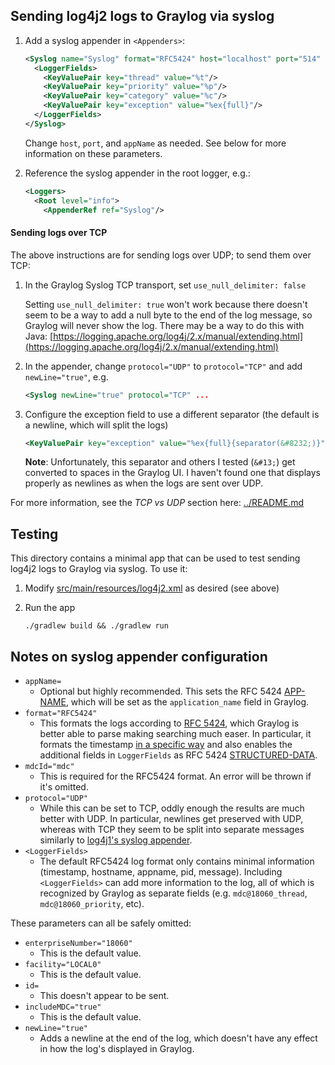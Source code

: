 ## Sending log4j2 logs to Graylog via syslog

1. Add a syslog appender in `<Appenders>`:

   ```xml
   <Syslog name="Syslog" format="RFC5424" host="localhost" port="514" protocol="UDP" appName="testlog4j2" mdcId="mdc">
     <LoggerFields>
       <KeyValuePair key="thread" value="%t"/>
       <KeyValuePair key="priority" value="%p"/>
       <KeyValuePair key="category" value="%c"/>
       <KeyValuePair key="exception" value="%ex{full}"/>
     </LoggerFields>
   </Syslog>
   ```

   Change `host`, `port`, and `appName` as needed. See below for more information on these parameters.

1. Reference the syslog appender in the root logger, e.g.:

   ```xml
   <Loggers>
     <Root level="info">
       <AppenderRef ref="Syslog"/>
   ```

#### Sending logs over TCP

The above instructions are for sending logs over UDP; to send them over TCP:

1. In the Graylog Syslog TCP transport, set `use_null_delimiter: false`

   Setting `use_null_delimiter: true` won't work because there doesn't seem to be a way to add a null byte to the end of the log message, so Graylog will never show the log. There may be a way to do this with Java: [https://logging.apache.org/log4j/2.x/manual/extending.html](https://logging.apache.org/log4j/2.x/manual/extending.html)

1. In the appender, change `protocol="UDP"` to `protocol="TCP"` and add `newLine="true"`, e.g.

   ```xml
   <Syslog newLine="true" protocol="TCP" ...
   ```

1. Configure the exception field to use a different separator (the default is a newline, which will split the logs)

   ```xml
   <KeyValuePair key="exception" value="%ex{full}{separator(&#8232;)}"/>
   ```

   **Note**: Unfortunately, this separator and others I tested (`&#13;`) get converted to spaces in the Graylog UI. I haven't found one that displays properly as newlines as when the logs are sent over UDP.

For more information, see the _TCP vs UDP_ section here: [../README.md](../README.md)

## Testing

This directory contains a minimal app that can be used to test sending log4j2 logs to Graylog via syslog. To use it:

1. Modify [src/main/resources/log4j2.xml](src/main/resources/log4j2.xml) as desired (see above)

1. Run the app

   ```
   ./gradlew build && ./gradlew run
   ```

## Notes on syslog appender configuration

- `appName=`
  - Optional but highly recommended. This sets the RFC 5424
    [APP-NAME](https://tools.ietf.org/html/rfc5424#section-6.2.5), which will be set as the `application_name` field in
    Graylog.
- `format="RFC5424"`
  - This formats the logs according to [RFC 5424](https://tools.ietf.org/html/rfc5424), which Graylog is better able
    to parse making searching much easer. In particular, it formats the timestamp
    [in a specific way](https://tools.ietf.org/html/rfc5424#section-6.2.3) and also enables the additional fields in
    `LoggerFields` as RFC 5424 [STRUCTURED-DATA](https://tools.ietf.org/html/rfc5424#section-6.3).
- `mdcId="mdc"`
  - This is required for the RFC5424 format. An error will be thrown if it's omitted.
- `protocol="UDP"`
  - While this can be set to TCP, oddly enough the results are much better with UDP. In particular, newlines get
    preserved with UDP, whereas with TCP they seem to be split into separate messages similarly to
    [log4j1's syslog appender](../log4j1/).
- `<LoggerFields>`
  - The default RFC5424 log format only contains minimal information (timestamp, hostname, appname, pid, message).
    Including `<LoggerFields>` can add more information to the log, all of which is recognized by Graylog as separate
    fields (e.g. `mdc@18060_thread`, `mdc@18060_priority`, etc).

These parameters can all be safely omitted:

- `enterpriseNumber="18060"`
  - This is the default value.
- `facility="LOCAL0"`
  - This is the default value.
- `id=`
  - This doesn't appear to be sent.
- `includeMDC="true"`
  - This is the default value.
- `newLine="true"`
  - Adds a newline at the end of the log, which doesn't have any effect in how the log's displayed in Graylog.
